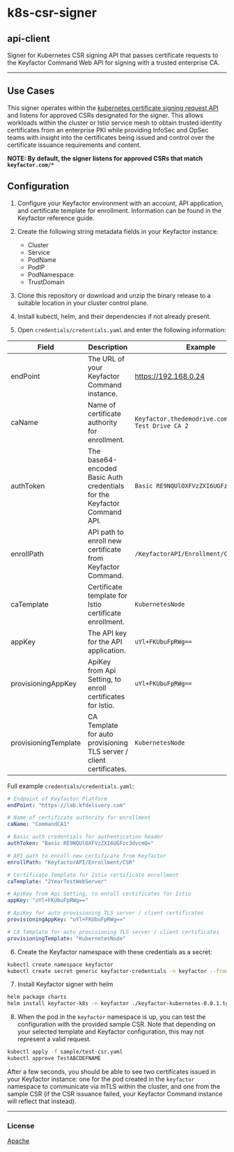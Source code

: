 # k8s-csr-signer
## api-client

Signer for Kubernetes CSR signing API that passes certificate requests to the Keyfactor Command Web API for signing with
a trusted enterprise CA.

<!-- add integration specific information below -->
*** 

## Use Cases

This signer operates within the [kubernetes certificate signing request API](https://kubernetes.io/docs/reference/access-authn-authz/certificate-signing-requests/) 
and listens for approved CSRs designated for the signer. This allows workloads within the cluster or Istio service mesh 
to obtain trusted identity certificates from an enterprise PKI while providing InfoSec and OpSec teams with insight into 
the certificates being issued and control over the certificate issuance requirements and content.

**NOTE: By default, the signer listens for approved CSRs that match `keyfactor.com/*`**

## Configuration

1. Configure your Keyfactor environment with an account, API application, and certificate template for enrollment. 
Information can be found in the Keyfactor reference guide.

2. Create the following string metadata fields in your Keyfactor instance:
   - Cluster
   - Service
   - PodName
   - PodIP
   - PodNamespace
   - TrustDomain

3. Clone this repository or download and unzip the binary release to a suitable location in your cluster control plane.

4. Install kubectl, helm, and their dependencies if not already present.

5. Open `credentials/credentials.yaml` and enter the following information:

| Field                | Description                                                              | Example                                                 |
|----------------------|--------------------------------------------------------------------------|---------------------------------------------------------|
| endPoint             | The URL of your Keyfactor Command instance.                              | https://192.168.0.24                                    |
| caName               | Name of certificate authority for enrollment.                            | `Keyfactor.thedemodrive.com\\Keyfactor Test Drive CA 2` |
| authToken            | The base64-encoded Basic Auth credentials for the Keyfactor Command API. | `Basic RE9NQUlOXFVzZXI6UGFzc3dvcmQ=`                    |
| enrollPath           | API path to enroll new certificate from Keyfactor Command.               | `/KeyfactorAPI/Enrollment/CSR`                          |
| caTemplate           | Certificate template for Istio certificate enrollment.                   | `KubernetesNode`                                        |
| appKey               | The API key for the API application.                                     | `uYl+FKUbuFpRWg==`                                      |
| provisioningAppKey   | ApiKey from Api Setting, to enroll certificates for Istio.               | `uYl+FKUbuFpRWg==`                                      |
| provisioningTemplate | CA Template for auto provisioning TLS server / client certificates.      | `KubernetesNode`                                        |

Full example `credentials/credentials.yaml`:
```yaml
# Endpoint of Keyfactor Platform
endPoint: "https://lab.kfdelivery.com"

# Name of certificate authority for enrollment
caName: "CommandCA1"

# Basic auth credentials for authentication header
authToken: "Basic RE9NQUlOXFVzZXI6UGFzc3dvcmQ="

# API path to enroll new certificate from Keyfactor
enrollPath: "KeyfactorAPI/Enrollment/CSR"

# Certificate Template for Istio certificate enrollment
caTemplate: "2YearTestWebServer"

# ApiKey from Api Setting, to enroll certificates for Istio
appKey: "uYl+FKUbuFpRWg=="

# ApiKey for auto provisioning TLS server / client certificates
provisioningAppKey: "uYl+FKUbuFpRWg=="

# CA Template for auto provisioning TLS server / client certificates
provisioningTemplate: "KubernetesNode"
```

6. Create the Keyfactor namespace with these credentials as a secret:
```bash
kubectl create namespace keyfactor  
kubectl create secret generic keyfactor-credentials -n keyfactor --from-file credentials/credentials.yaml 
```

7. Install Keyfactor signer with helm
```bash
helm package charts  
helm install keyfactor-k8s -n keyfactor ./keyfactor-kubernetes-0.0.1.tgz -f charts/values.yaml
```

8. When the pod in the `keyfactor` namespace is up, you can test the configuration with the provided sample CSR. 
Note that depending on your selected template and Keyfactor configuration, this may not represent a valid request.
```bash
kubectl apply -f sample/test-csr.yaml  
kubectl approve TestABCDEFNAME
```
After a few seconds, you should be able to see two certificates issued in your Keyfactor instance: one for the pod 
created in the `keyfactor` namespace to communicate via mTLS within the cluster, and one from the sample CSR (if the CSR 
issuance failed, your Keyfactor Command instance will reflect that instead).

***

### License
[Apache](https://apache.org/licenses/LICENSE-2.0)
